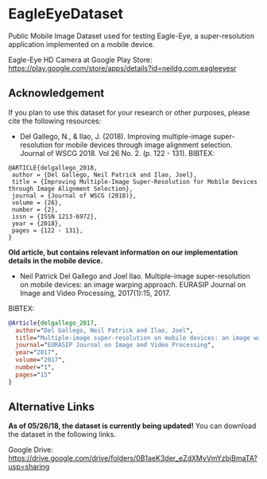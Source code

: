 # EagleEyeDataset
Public Mobile Image Dataset used for testing Eagle-Eye, a super-resolution application implemented on a mobile device.

Eagle-Eye HD Camera at Google Play Store: https://play.google.com/store/apps/details?id=neildg.com.eagleeyesr

## Acknowledgement
If you plan to use this dataset for your research or other purposes, please cite the following resources:

* Del Gallego, N., & Ilao, J. (2018). Improving multiple-image super-resolution for mobile devices through image alignment
selection. Journal of WSCG 2018. Vol 26 No. 2. (p. 122 - 131).
BIBTEX:
```
@ARTICLE{delgallego_2018,
 author = {Del Gallego, Neil Patrick and Ilao, Joel},
 title = {Improving Multiple-Image Super-Resolution for Mobile Devices through Image Alignment Selection},
 journal = {Journal of WSCG (2018)},
 volume = {26},
 number = {2},
 issn = {ISSN 1213-6972},
 year = {2018},
 pages = {122 - 131},
}
```
**Old article, but contains relevant information on our implementation details in the mobile device.**
* Neil Patrick Del Gallego and Joel Ilao. Multiple-image super-resolution on mobile devices: an image warping approach. EURASIP Journal on Image and Video Processing, 2017(1):15, 2017.

 BIBTEX: 
```bib
@Article{delgallego_2017,
  author="Del Gallego, Neil Patrick and Ilao, Joel",
  title="Multiple-image super-resolution on mobile devices: an image warping approach",
  journal="EURASIP Journal on Image and Video Processing",
  year="2017",
  volume="2017",
  number="1",
  pages="15"
}
```

## Alternative Links
**As of 05/26/18, the dataset is currently being updated!** You can download the dataset in the following links.

Google Drive: https://drive.google.com/drive/folders/0B1aeK3der_eZdXMyVmYzbjBmaTA?usp=sharing
